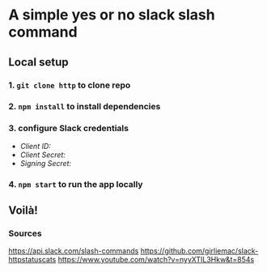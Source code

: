 # A simple yes or no slack slash command

## Local setup

### 1. `git clone http` to clone repo
### 2. `npm install` to install dependencies
### 3. configure Slack credentials
- *Client ID:* 
- *Client Secret:* 
- *Signing Secret:* 
### 4. `npm start` to run the app locally

## Voilà!

### Sources
https://api.slack.com/slash-commands
https://github.com/girliemac/slack-httpstatuscats
https://www.youtube.com/watch?v=nyyXTIL3Hkw&t=854s


